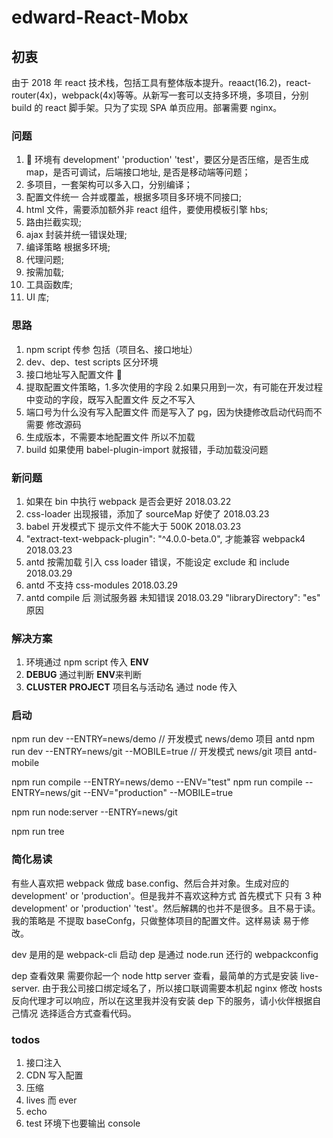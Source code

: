 # edward-React-Mobx

## 初衷

由于 2018 年 react 技术栈，包括工具有整体版本提升。reaact(16.2)，react-router(4x)，webpack(4x)等等。从新写一套可以支持多环境，多项目，分别 build 的 react 脚手架。只为了实现 SPA 单页应用。部署需要 nginx。

### 问题

1.   环境有 development' 'production' 'test'，要区分是否压缩，是否生成 map，是否可调试，后端接口地址, 是否是移动端等问题；
2.  多项目，一套架构可以多入口，分别编译；
3.  配置文件统一 合并或覆盖，根据多项目多环境不同接口;
4.  html 文件，需要添加额外非 react 组件，要使用模板引擎 hbs;
5.  路由拦截实现;
6.  ajax 封装并统一错误处理;
7.  编译策略 根据多环境;
8.  代理问题;
9.  按需加载;
10. 工具函数库;
11. UI 库;

### 思路

1.  npm script 传参 包括（项目名、接口地址）
2.  dev、dep、test scripts 区分环境
3.  接口地址写入配置文件 
4.  提取配置文件策略，1.多次使用的字段 2.如果只用到一次，有可能在开发过程中变动的字段，既写入配置文件 反之不写入
5.  端口号为什么没有写入配置文件 而是写入了 pg，因为快捷修改启动代码而不需要 修改源码
6.  生成版本，不需要本地配置文件 所以不加载
7.  build 如果使用 babel-plugin-import 就报错，手动加载没问题

### 新问题

1.  如果在 bin 中执行 webpack 是否会更好 2018.03.22
2.  css-loader 出现报错，添加了 sourceMap 好使了 2018.03.23
3.  babel 开发模式下 提示文件不能大于 500K 2018.03.23
4.  "extract-text-webpack-plugin": "^4.0.0-beta.0", 才能兼容 webpack4 2018.03.23
5.  antd 按需加载 引入 css loader 错误，不能设定 exclude 和 include 2018.03.29
6.  antd 不支持 css-modules 2018.03.29
7.  antd compile 后 测试服务器 未知错误 2018.03.29 "libraryDirectory": "es" 原因

### 解决方案

1.  环境通过 npm script 传入 **ENV**
2.  **DEBUG** 通过判断 **ENV**来判断
3.  **CLUSTER** **PROJECT** 项目名与活动名 通过 node 传入

### 启动

npm run dev --ENTRY=news/demo // 开发模式 news/demo 项目 antd
npm run dev --ENTRY=news/git --MOBILE=true // 开发模式 news/git 项目 antd-mobile

npm run compile --ENTRY=news/demo --ENV="test"
npm run compile --ENTRY=news/git --ENV="production" --MOBILE=true

npm run node:server --ENTRY=news/git

npm run tree

### 简化易读

有些人喜欢把 webpack 做成 base.config、然后合并对象。生成对应的 development' or 'production'。但是我并不喜欢这种方式 首先模式下 只有 3 种 development' or 'production' 'test'。然后解耦的也并不是很多。且不易于读。我的策略是 不提取 baseConfg，只做整体项目的配置文件。这样易读 易于修改。

dev 是用的是 webpack-cli 启动
dep 是通过 node.run 还行的 webpackconfig

dep 查看效果 需要你起一个 node http server 查看，最简单的方式是安装 live-server.
由于我公司接口绑定域名了，所以接口联调需要本机起 nginx 修改 hosts 反向代理才可以响应，所以在这里我并没有安装 dep 下的服务，请小伙伴根据自己情况 选择适合方式查看代码。

### todos

1.  接口注入
2.  CDN 写入配置
3.  压缩
4.  lives 而 ever
5.  echo
6.  test 环境下也要输出 console
